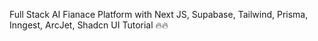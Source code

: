 Full Stack AI Fianace Platform with Next JS, Supabase, Tailwind, Prisma, Inngest, ArcJet, Shadcn UI Tutorial 🔥🔥
